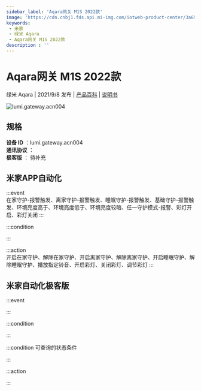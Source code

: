 ```yaml
---
sidebar_label: 'Aqara网关 M1S 2022款'
image: 'https://cdn.cnbj1.fds.api.mi-img.com/iotweb-product-center/3a65d22ac775f52a299b3c039fd4b94c_1622171086056.png?GalaxyAccessKeyId=AKVGLQWBOVIRQ3XLEW&Expires=9223372036854775807&Signature=QOTQpcIsLiU58xwna9lMEL2EreY='
keywords: 
 - 米家
 - 绿米 Aqara
 - Aqara网关 M1S 2022款
description : ''
---
```

# Aqara网关 M1S 2022款

绿米 Aqara | 2021/9/8 发布 | [产品百科](https://home.mi.com/webapp/content/baike/product/index.html?model=lumi.gateway.acn004/) | [说明书](https://home.mi.com/views/introduction.html?model=lumi.gateway.acn004&region=cn)

![lumi.gateway.acn004](https://cdn.cnbj1.fds.api.mi-img.com/iotweb-product-center/3a65d22ac775f52a299b3c039fd4b94c_1622171086056.png?GalaxyAccessKeyId=AKVGLQWBOVIRQ3XLEW&Expires=9223372036854775807&Signature=QOTQpcIsLiU58xwna9lMEL2EreY=)

## 规格  
> 
**设备 ID** ：lumi.gateway.acn004  
**通讯协议** ：  
**极客版**  ： 待补充 


## 米家APP自动化  

:::event  
在家守护-报警触发、离家守护-报警触发、睡眠守护-报警触发、基础守护-报警触发、环境亮度高于、环境亮度低于、环境亮度较暗、任一守护模式-报警、彩灯开启、彩灯关闭
:::

:::condition  

:::

:::action   
开启在家守护、解除在家守护、开启离家守护、解除离家守护、开启睡眠守护、解除睡眠守护、播放指定铃音、开启彩灯、关闭彩灯、调节彩灯
:::

## 米家自动化极客版  

:::event  

:::

:::condition  

:::

:::condition 可查询的状态条件  

:::

:::action  

:::

        
